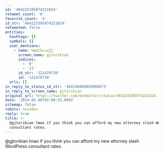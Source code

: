 ```yaml
---
id: '464225395974221824'
retweet_count: '0'
favorite_count: '4'
id_str: '464225395974221824'
retweeted: false
entities:
  hashtags: []
  symbols: []
  user_mentions:
    - name: Կարէն🇦🇲🌹🏁
      screen_name: gjtorikian
      indices:
        - '0'
        - '11'
      id_str: '121478730'
      id: '121478730'
  urls: []
in_reply_to_status_id_str: '464190868920860673'
in_reply_to_screen_name: gjtorikian
original_url: https://twitter.com/benbalter/status/464225395974221824
date: '2014-05-08T02:08:53.000Z'
sitemap: false
robots: noindex
reply: true
title: >-
  @gjtorikian lmao if you think you can afford my new attorney slash WordPress
  consultant rates.
---
```


@gjtorikian lmao if you think you can afford my new attorney slash WordPress consultant rates.